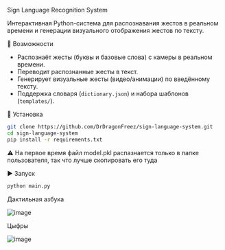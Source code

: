 Sign Language Recognition System

Интерактивная Python-система для распознавания жестов в реальном времени и генерации визуального отображения жестов по тексту.

📌 Возможности

- Распознаёт жесты (буквы и базовые слова) с камеры в реальном времени.
- Переводит распознанные жесты в текст.
- Генерирует визуальные жесты (видео/анимации) по введённому тексту.
- Поддержка словаря (`dictionary.json`) и набора шаблонов (`templates/`).

🚀 Установка

```bash
git clone https://github.com/DrDragonFreez/sign-language-system.git
cd sign-language-system
pip install -r requirements.txt
```

⚠️ На первое время файл model.pkl распазнается только в папке пользователя, так что лучше скопировать его туда

▶️ Запуск

```bash
python main.py
```

Дактильная азбука

![image](https://github.com/user-attachments/assets/4263334d-4838-4509-af51-e8dd2062d7b7)

Цыфры

![image](https://github.com/user-attachments/assets/67c1e724-84ad-4a78-a7c4-fbb9d0f3a695)


